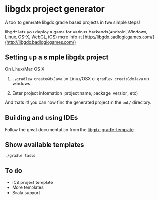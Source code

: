# libgdx project generator
A tool to generate libgdx gradle based projects in two simple steps!

libgdx lets you deploy a game for various backends(Android, Windows, Linux, OS-X, WebGL, iOS) more info at [http://libgdx.badlogicgames.com/](http://libgdx.badlogicgames.com/)

## Setting up a simple libgdx project
On Linux/Mac OS X
1. `./gradlew createGdxJava` on Linux/OSX or `gradlew createGdxJava` on windows. 

2. Enter project information (project name, package, version, etc)

And thats it! you can now find the generated project in the `out/` directory.

## Building and using IDEs
Follow the great documentation from the [libgdx-gradle-template](https://github.com/libgdx/libgdx-gradle-template) 

## Show available templates
`./gradle tasks`

## To do
- iOS project template
- More templates
- Scala support


